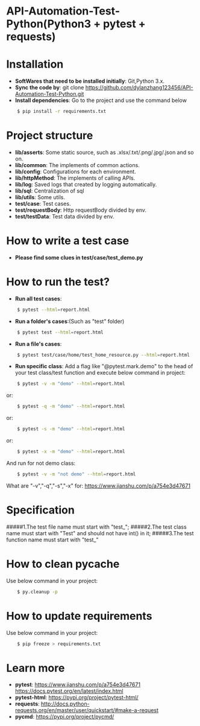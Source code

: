 # API-Automation-Test-Python(Python3 + pytest + requests)

# Installation
* __SoftWares that need to be installed initially__: Git,Python 3.x.
* __Sync the code by__: git clone https://github.com/dylanzhang123456/API-Automation-Test-Python.git
* __Install dependencies__: Go to the project and use the command below

```bash
    $ pip install -r requirements.txt
```  
# Project structure
* __lib/asserts__: Some static source, such as .xlsx/.txt/.png/.jpg/.json and so on.
* __lib/common__: The implements of common actions.
* __lib/config__: Configurations for each environment.
* __lib/httpMethod__: The implements of calling APIs.
* __lib/log__: Saved logs that created by logging automatically.
* __lib/sql__: Centralization of sql
* __lib/utils__: Some utils.
* __test/case__: Test cases.
* __test/requestBody__: Http requestBody divided by env.
* __test/testData__: Test data divided by env.

# How to write a test case
* __Please find some clues in test/case/test_demo.py__

# How to run the test?
* __Run all test cases__: 
```bash
    $ pytest --html=report.html
``` 
* __Run a folder's cases__:(Such as "test" folder) 
```bash
    $ pytest test --html=report.html
``` 
* __Run a file's cases__: 
```bash
    $ pytest test/case/home/test_home_resource.py --html=report.html
``` 
* __Run specific class__: 
Add a flag like "@pytest.mark.demo" to the head of your test class/test function and execute below command in project:
```bash
    $ pytest -v -m "demo" --html=report.html
``` 
or:
```bash
    $ pytest -q -m "demo" --html=report.html
``` 
or:
```bash
    $ pytest -s -m "demo" --html=report.html
``` 
or:
```bash
    $ pytest -x -m "demo" --html=report.html
``` 
And run for not demo class:
```bash
    $ pytest -v -m "not demo" --html=report.html
``` 
What are "-v","-q","-s","-x" for: https://www.jianshu.com/p/a754e3d47671

# Specification
#####1.The test file name must start with "test_";
#####2.The test class name must start with "Test" and should not have int() in it;
#####3.The test function name must start with "test_"

# How to clean pycache
Use below command in your project:
```bash
    $ py.cleanup -p
``` 

# How to update requirements
Use below command in your project:
```bash
    $ pip freeze > requirements.txt
``` 

# Learn more
* __pytest__: 
https://www.jianshu.com/p/a754e3d47671
https://docs.pytest.org/en/latest/index.html
* __pytest-html__: https://pypi.org/project/pytest-html/
* __requests__: http://docs.python-requests.org/en/master/user/quickstart/#make-a-request
* __pycmd__: https://pypi.org/project/pycmd/